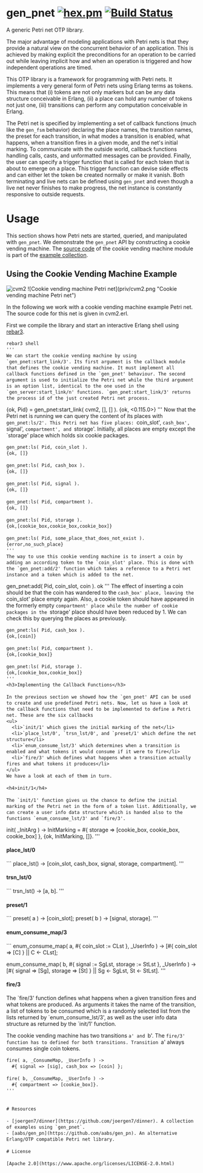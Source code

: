 # gen_pnet [![hex.pm](https://img.shields.io/hexpm/v/gen_pnet.svg?style=flat-square)](https://hex.pm/packages/gen_pnet) [![Build Status](https://travis-ci.org/joergen7/gen_pnet.svg?branch=master)](https://travis-ci.org/joergen7/gen_pnet)

A generic Petri net OTP library.

The major advantage of modeling applications with Petri nets is that they provide a natural view on the concurrent behavior of an application. This is achieved by making explicit the preconditions for an operation to be carried out while leaving implicit how and when an operation is triggered and how independent operations are timed.

This OTP library is a framework for programming with Petri nets. It implements a very general form of Petri nets using Erlang terms as tokens. This means that (i) tokens are not only markers but can be any data structure conceivable in Erlang, (ii) a place can hold any number of tokens not just one, (iii) transitions can perform any computation conceivable in Erlang.

The Petri net is specified by implementing a set of callback functions (much like the `gen_fsm` behavior) declaring the place names, the transition names, the preset for each transition, in what modes a transition is enabled, what happens, when a transition fires in a given mode, and the net's initial marking. To communicate with the outside world, callback functions handling calls, casts, and unformatted messages can be provided. Finally, the user can specify a trigger function that is called for each token that is about to emerge on a place. This trigger function can devise side effects and can either let the token be created normally or make it vanish. Both terminating and live nets can be defined using `gen_pnet` and even though a live net never finishes to make progress, the net instance is constantly responsive to outside requests.

# Usage

This section shows how Petri nets are started, queried, and manipulated with `gen_pnet`. We demonstrate the `gen_pnet` API by constructing a cookie vending machine. The [source code]() of the cookie vending machine module is part of the [example collection]().

## Using the Cookie Vending Machine Example

<img src="cvm2.png" alt="cvm2" width="347" height="191px" />
![Cookie vending machine Petri net](priv/cvm2.png "Cookie vending machine Petri net")

In the following we work with a cookie vending machine example Petri net. The source code for this net is given in cvm2.erl.

First we compile the library and start an interactive Erlang shell using <a href="https://github.com/erlang/rebar3">rebar3</a>.

```
rebar3 shell
'''
We can start the cookie vending machine by using `gen_pnet:start_link/3'. Its first argument is the callback module that defines the cookie vending machine. It must implement all callback functions defined in the `gen_pnet' behaviour. The second argument is used to initialize the Petri net while the third argument is an option list, identical to the one used in the `gen_server:start_link/n' functions. `gen_pnet:start_link/3' returns the process id of the just created Petri net process.
```
{ok, Pid} = gen_pnet:start_link( cvm2, [], [] ).
{ok, <0.115.0>}
'''
Now that the Petri net is running we can query the content of its places with `gen_pnet:ls/2'. This Petri net has five places: `coin_slot', `cash_box', `signal', `compartment', and `storage'. Initially, all places are empty except the `storage' place which holds six cookie packages.
```
gen_pnet:ls( Pid, coin_slot ).
{ok, []}

gen_pnet:ls( Pid, cash_box ).
{ok, []}

gen_pnet:ls( Pid, signal ).
{ok, []}

gen_pnet:ls( Pid, compartment ).
{ok, []}

gen_pnet:ls( Pid, storage ).
{ok,[cookie_box,cookie_box,cookie_box]}

gen_pnet:ls( Pid, some_place_that_does_not_exist ).
{error,no_such_place}
'''
The way to use this cookie vending machine is to insert a coin by adding an according token to the `coin_slot' place. This is done with the `gen_pnet:add/2' function which takes a reference to a Petri net instance and a token which is added to the net.
```
gen_pnet:add( Pid, coin_slot, coin ).
ok
'''
The effect of inserting a coin should be that the coin has wandered to the `cash_box' place, leaving the `coin_slot' place empty again. Also, a cookie token should have appeared in the formerly empty `compartment' place while the number of cookie packages in the `storage' place should have been reduced by 1. We can check this by querying the places as previously.
```
gen_pnet:ls( Pid, cash_box ). 
{ok,[coin]}

gen_pnet:ls( Pid, compartment ).
{ok,[cookie_box]}

gen_pnet:ls( Pid, storage ).
{ok,[cookie_box,cookie_box]}
'''
<h3>Implementing the Callback Functions</h3>

In the previous section we showed how the `gen_pnet' API can be used to create and use predefined Petri nets. Now, let us have a look at the callback functions that need to be implemented to define a Petri net. These are the six callbacks
<ul>
  <li>`init/1' which gives the initial marking of the net</li>
  <li>`place_lst/0', `trsn_lst/0', and `preset/1' which define the net structure</li>
  <li>`enum_consume_lst/3' which determines when a transition is enabled and what tokens it would consume if it were to fire</li>
  <li>`fire/3' which defines what happens when a transition actually fires and what tokens it produces</li>
</ul>
We have a look at each of them in turn.

<h4>init/1</h4>

The `init/1' function gives us the chance to define the initial marking of the Petri net in the form of a token list. Additionally, we can create a user info data structure which is handed also to the functions `enum_consume_lst/3' and `fire/3'.

```
init( _InitArg ) ->
  InitMarking = #{ storage => [cookie_box, cookie_box, cookie_box] },
  {ok, InitMarking, []}.
'''
<h4>place_lst/0</h4>
```
place_lst() ->
  [coin_slot, cash_box, signal, storage, compartment].
'''
<h4>trsn_lst/0</h4>
```
trsn_lst() -> [a, b].
'''
<h4>preset/1</h4>
```
preset( a ) -> [coin_slot];
preset( b ) -> [signal, storage].
'''
<h4>enum_consume_map/3</h4>
```
enum_consume_map( a, #{ coin_slot := CLst }, _UserInfo ) ->
  [#{ coin_slot => [C] } || C <- CLst];

enum_consume_map( b, #{ signal := SgLst, storage := StLst }, _UserInfo ) ->
  [#{ signal => [Sg], storage => [St] } || Sg <- SgLst, St <- StLst].
'''
<h4>fire/3</h4>
The `fire/3' function defines what happens when a given transition fires and what tokens are produced. As arguments it takes the name of the transition, a list of tokens to be consumed which is a randomly selected list from the lists returned by `enum_consume_lst/3', as well as the user info data structure as returned by the `init/1' function.

The cookie vending machine has two transitions `a' and `b'. The `fire/3' function has to defined for both transitions. Transition `a' always consumes single coin tokens.
```
fire( a, _ConsumeMap, _UserInfo ) ->
  #{ signal => [sig], cash_box => [coin] };

fire( b, _ConsumeMap, _UserInfo ) ->
  #{ compartment => [cookie_box]}.
'''


# Resources

- [joergen7/dinner](https://github.com/joergen7/dinner). A collection of examples using `gen_pnet`.
- [aabs/gen_pn](https://github.com/aabs/gen_pn). An alternative Erlang/OTP compatible Petri net library.

# License

[Apache 2.0](https://www.apache.org/licenses/LICENSE-2.0.html)
